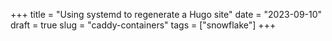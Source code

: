 +++
title = "Using systemd to regenerate a Hugo site"
date = "2023-09-10"
draft = true
slug = "caddy-containers"
tags = ["snowflake"]
+++
